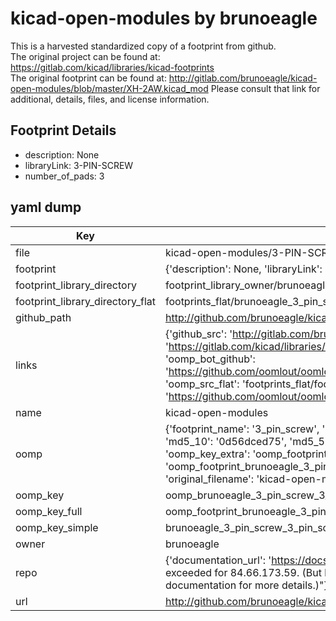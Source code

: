 # kicad-open-modules by brunoeagle  
This is a harvested standardized copy of a footprint from github.  
The original project can be found at:  
https://gitlab.com/kicad/libraries/kicad-footprints  
The original footprint can be found at:
http://gitlab.com/brunoeagle/kicad-open-modules/blob/master/XH-2AW.kicad_mod
Please consult that link for additional, details, files, and license information.  
## Footprint Details
* description: None  
* libraryLink: 3-PIN-SCREW  
* number_of_pads: 3  
## yaml dump  
| Key | Value |  
| --- | --- |  
| file | kicad-open-modules/3-PIN-SCREW.kicad_mod |  
| footprint | {'description': None, 'libraryLink': '3-PIN-SCREW', 'number_of_pads': 3} |  
| footprint_library_directory | footprint_library_owner/brunoeagle_kicad-open-modules |  
| footprint_library_directory_flat | footprints_flat/brunoeagle_3_pin_screw_3_pin_screw/working |  
| github_path | http://github.com/brunoeagle/kicad-open-modules/blob/master/3-PIN-SCREW.kicad_mod |  
| links | {'github_src': 'http://gitlab.com/brunoeagle/kicad-open-modules/blob/master/XH-2AW.kicad_mod', 'github_src_repo': 'https://gitlab.com/kicad/libraries/kicad-footprints', 'oomp_bot': 'footprints/brunoeagle_3_pin_screw_3_pin_screw/working', 'oomp_bot_github': 'https://github.com/oomlout/oomlout_oomp_footprint_bot/tree/main/footprints/brunoeagle_3_pin_screw_3_pin_screw/working', 'oomp_src_flat': 'footprints_flat/footprints_flat/brunoeagle_3_pin_screw_3_pin_screw/working', 'oomp_src_flat_github': 'https://github.com/oomlout/oomlout_oomp_footprint_src/tree/main/footprints_flat/brunoeagle_3_pin_screw_3_pin_screw/working'} |  
| name | kicad-open-modules |  
| oomp | {'footprint_name': '3_pin_screw', 'library_name': '3_pin_screw_kicad_mod', 'md5': '0d56dced75dbde425c9c2aae1b6b66a6', 'md5_10': '0d56dced75', 'md5_5': '0d56d', 'md5_6': '0d56dc', 'oomp_key': 'oomp_brunoeagle_3_pin_screw_3_pin_screw', 'oomp_key_extra': 'oomp_footprint_brunoeagle_3_pin_screw_3_pin_screw', 'oomp_key_full': 'oomp_footprint_brunoeagle_3_pin_screw_3_pin_screw_0d56dc', 'oomp_key_simple': 'brunoeagle_3_pin_screw_3_pin_screw', 'original_filename': 'kicad-open-modules/3-PIN-SCREW.kicad_mod', 'owner_name': 'brunoeagle'} |  
| oomp_key | oomp_brunoeagle_3_pin_screw_3_pin_screw |  
| oomp_key_full | oomp_footprint_brunoeagle_3_pin_screw_3_pin_screw |  
| oomp_key_simple | brunoeagle_3_pin_screw_3_pin_screw |  
| owner | brunoeagle |  
| repo | {'documentation_url': 'https://docs.github.com/rest/overview/resources-in-the-rest-api#rate-limiting', 'message': "API rate limit exceeded for 84.66.173.59. (But here's the good news: Authenticated requests get a higher rate limit. Check out the documentation for more details.)"} |  
| url | http://github.com/brunoeagle/kicad-open-modules |  

